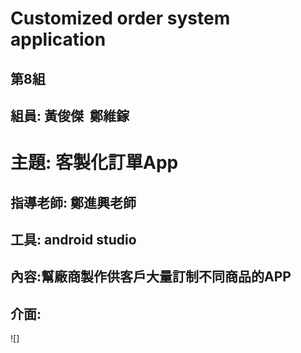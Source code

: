 # Customized order system application
## 第8組
## 組員: 黃俊傑  鄭維鎵
# 主題: 客製化訂單App
## 指導老師: 鄭進興老師
## 工具: android studio
## 內容:幫廠商製作供客戶大量訂制不同商品的APP
## 介面:
![]
